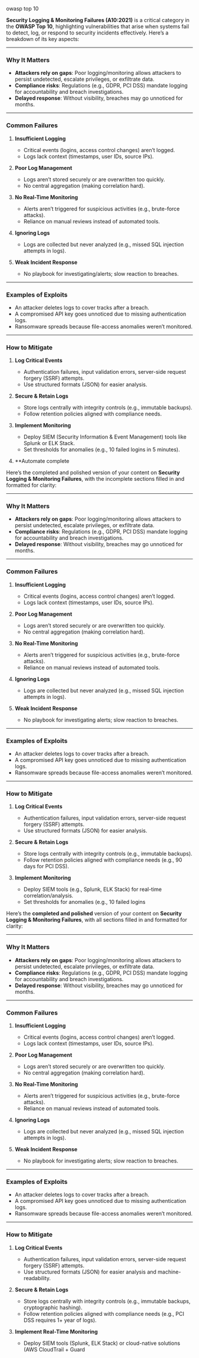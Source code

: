 owasp top 10

 **Security Logging & Monitoring Failures (A10:2021)** is a critical category in the **OWASP Top 10**, highlighting vulnerabilities that arise when systems fail to detect, log, or respond to security incidents effectively. Here’s a breakdown of its key aspects:

---

### **Why It Matters**
- **Attackers rely on gaps**: Poor logging/monitoring allows attackers to persist undetected, escalate privileges, or exfiltrate data.
- **Compliance risks**: Regulations (e.g., GDPR, PCI DSS) mandate logging for accountability and breach investigations.
- **Delayed response**: Without visibility, breaches may go unnoticed for months.

---

### **Common Failures**
1. **Insufficient Logging**  
   - Critical events (logins, access control changes) aren’t logged.
   - Logs lack context (timestamps, user IDs, source IPs).

2. **Poor Log Management**  
   - Logs aren’t stored securely or are overwritten too quickly.
   - No central aggregation (making correlation hard).

3. **No Real-Time Monitoring**  
   - Alerts aren’t triggered for suspicious activities (e.g., brute-force attacks).
   - Reliance on manual reviews instead of automated tools.

4. **Ignoring Logs**  
   - Logs are collected but never analyzed (e.g., missed SQL injection attempts in logs).

5. **Weak Incident Response**  
   - No playbook for investigating/alerts; slow reaction to breaches.

---

### **Examples of Exploits**
- An attacker deletes logs to cover tracks after a breach.
- A compromised API key goes unnoticed due to missing authentication logs.
- Ransomware spreads because file-access anomalies weren’t monitored.

---

### **How to Mitigate**
1. **Log Critical Events**  
   - Authentication failures, input validation errors, server-side request forgery (SSRF) attempts.
   - Use structured formats (JSON) for easier analysis.

2. **Secure & Retain Logs**  
   - Store logs centrally with integrity controls (e.g., immutable backups).
   - Follow retention policies aligned with compliance needs.

3. **Implement Monitoring**  
   - Deploy SIEM (Security Information & Event Management) tools like Splunk or ELK Stack.
   - Set thresholds for anomalies (e.g., 10 failed logins in 5 minutes).

1. **Automate 
   complete 

Here’s the completed and polished version of your content on **Security Logging & Monitoring Failures**, with the incomplete sections filled in and formatted for clarity:

---

### **Why It Matters**  
- **Attackers rely on gaps**: Poor logging/monitoring allows attackers to persist undetected, escalate privileges, or exfiltrate data.  
- **Compliance risks**: Regulations (e.g., GDPR, PCI DSS) mandate logging for accountability and breach investigations.  
- **Delayed response**: Without visibility, breaches may go unnoticed for months.  

---

### **Common Failures**  
1. **Insufficient Logging**  
   - Critical events (logins, access control changes) aren’t logged.  
   - Logs lack context (timestamps, user IDs, source IPs).  

2. **Poor Log Management**  
   - Logs aren’t stored securely or are overwritten too quickly.  
   - No central aggregation (making correlation hard).  

3. **No Real-Time Monitoring**  
   - Alerts aren’t triggered for suspicious activities (e.g., brute-force attacks).  
   - Reliance on manual reviews instead of automated tools.  

4. **Ignoring Logs**  
   - Logs are collected but never analyzed (e.g., missed SQL injection attempts in logs).  

5. **Weak Incident Response**  
   - No playbook for investigating alerts; slow reaction to breaches.  

---

### **Examples of Exploits**  
- An attacker deletes logs to cover tracks after a breach.  
- A compromised API key goes unnoticed due to missing authentication logs.  
- Ransomware spreads because file-access anomalies weren’t monitored.  

---

### **How to Mitigate**  
1. **Log Critical Events**  
   - Authentication failures, input validation errors, server-side request forgery (SSRF) attempts.  
   - Use structured formats (JSON) for easier analysis.  

2. **Secure & Retain Logs**  
   - Store logs centrally with integrity controls (e.g., immutable backups).  
   - Follow retention policies aligned with compliance needs (e.g., 90 days for PCI DSS).  

3. **Implement Monitoring**  
   - Deploy SIEM tools (e.g., Splunk, ELK Stack) for real-time correlation/analysis.  
   - Set thresholds for anomalies (e.g., 10 failed logins

 Here’s the **completed and polished** version of your content on **Security Logging & Monitoring Failures**, with all sections filled in and formatted for clarity:

---

### **Why It Matters**  
- **Attackers rely on gaps**: Poor logging/monitoring allows attackers to persist undetected, escalate privileges, or exfiltrate data.  
- **Compliance risks**: Regulations (e.g., GDPR, PCI DSS) mandate logging for accountability and breach investigations.  
- **Delayed response**: Without visibility, breaches may go unnoticed for months.  

---

### **Common Failures**  
1. **Insufficient Logging**  
   - Critical events (logins, access control changes) aren’t logged.  
   - Logs lack context (timestamps, user IDs, source IPs).  

2. **Poor Log Management**  
   - Logs aren’t stored securely or are overwritten too quickly.  
   - No central aggregation (making correlation hard).  

3. **No Real-Time Monitoring**  
   - Alerts aren’t triggered for suspicious activities (e.g., brute-force attacks).  
   - Reliance on manual reviews instead of automated tools.  

4. **Ignoring Logs**  
   - Logs are collected but never analyzed (e.g., missed SQL injection attempts in logs).  

5. **Weak Incident Response**  
   - No playbook for investigating alerts; slow reaction to breaches.  

---

### **Examples of Exploits**  
- An attacker deletes logs to cover tracks after a breach.  
- A compromised API key goes unnoticed due to missing authentication logs.  
- Ransomware spreads because file-access anomalies weren’t monitored.  

---

### **How to Mitigate**  
1. **Log Critical Events**  
   - Authentication failures, input validation errors, server-side request forgery (SSRF) attempts.  
   - Use structured formats (JSON) for easier analysis and machine-readability.  

2. **Secure & Retain Logs**  
   - Store logs centrally with integrity controls (e.g., immutable backups, cryptographic hashing).  
   - Follow retention policies aligned with compliance needs (e.g., PCI DSS requires 1+ year of logs).  

3. **Implement Real-Time Monitoring**  
   - Deploy SIEM tools (Splunk, ELK Stack) or cloud-native solutions (AWS CloudTrail + Guard